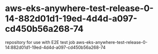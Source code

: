 # aws-eks-anywhere-test-release-0-14-882d01d1-19ed-4d4d-a097-cd450b56a268-74
repository for use with E2E test job aws-eks-anywhere-test-release-0-14:882d01d1-19ed-4d4d-a097-cd450b56a268-74
